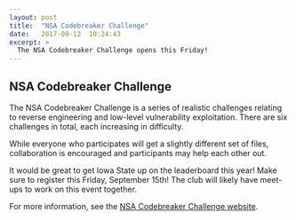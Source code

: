 ```yaml
---
layout: post
title:  "NSA Codebreaker Challenge"
date:   2017-09-12  10:24:43
excerpt: >
  The NSA Codebreaker Challenge opens this Friday!
---
```

NSA Codebreaker Challenge
-------------------
The NSA Codebreaker Challenge is a series of realistic challenges relating to reverse
engineering and low-level vulnerability exploitation. There are six challenges
in total, each increasing in difficulty.

While everyone who participates will get a slightly different set of files,
collaboration is encouraged and participants may help each other out.

It would be great to get Iowa State up on the leaderboard this year! Make sure to
register this Friday, September 15th! The club will likely have meet-ups to work on this event together.

For more information, see the [NSA Codebreaker Challenge website](https://codebreaker.ltsnet.net).
